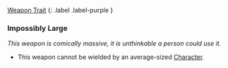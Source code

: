 
[Weapon Trait](Game/Core/Weapon-Traits)
{: .label .label-purple }

### Impossibly Large
*This weapon is comically massive, it is unthinkable a person could use it.*
* This weapon cannot be wielded by an average-sized [Character](Terminology#Character).
